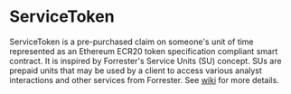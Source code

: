 # ServiceToken

ServiceToken is a pre-purchased claim on someone's unit of time represented as an Ethereum ECR20 token specification compliant smart contract. It is inspired by Forrester's Service Units (SU) concept. SUs are prepaid units that may be used by a client to access various analyst interactions and other services from Forrester. See [wiki](https://github.com/Trustology/ServiceToken/wiki) for more details.
